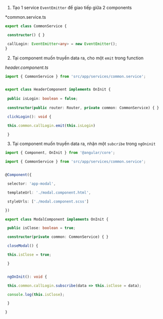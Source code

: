 1. Tạo 1 service `EventEmitter` để giao tiếp giữa 2 components

*common.service.ts
````ts
export class CommonService {

 constructor() { }

 callLogin: EventEmitter<any> = new EventEmitter();
}
````

2. Tại component muốn truyền data ra, cho một `emit` trong function

*header.component.ts*
````ts
import { CommonService } from 'src/app/services/common.service';


export class HeaderComponent implements OnInit {
	
 public isLogin: boolean = false;
	
 constructor(public router: Router, private common: CommonService) { }

 clickLogin(): void {

 this.common.callLogin.emit(this.isLogin)

 }
````

3. Tại component muốn truyền data ra, nhận một `subcribe` trong `ngOninit`

````ts
import { Component, OnInit } from '@angular/core';

import { CommonService } from 'src/app/services/common.service';


@Component({

 selector: 'app-modal',

 templateUrl: './modal.component.html',

 styleUrls: ['./modal.component.scss']

})

export class ModalComponent implements OnInit {

 public isClose: boolean = true;

 constructor(private common: CommonService) { }

 closeModal() {

 this.isClose = true;

 }


 ngOnInit(): void {

 this.common.callLogin.subscribe(data => this.isClose = data);

 console.log(this.isClose);

 }

}
````